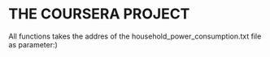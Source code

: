 THE COURSERA PROJECT
=================
All functions takes the addres of the household_power_consumption.txt file as parameter:)

